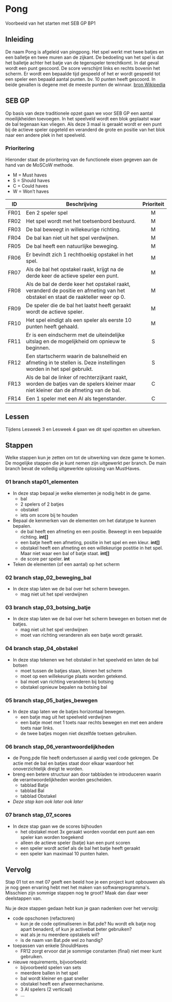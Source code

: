 # Pong
Voorbeeld van het starten met SEB GP BP1

## Inleiding
De naam Pong is afgeleid van pingpong. Het spel werkt met twee batjes en een balletje en twee muren aan de zijkant. De bedoeling van het spel is dat het balletje achter het batje van de tegenspeler terechtkomt. In dat geval wordt een punt gescoord. De score verschijnt links en rechts bovenin het scherm. Er wordt een bepaalde tijd gespeeld of het er wordt gespeeld tot een speler een bepaald aantal punten. bv. 10 punten heeft gescoord. In beide gevallen is degene met de meeste punten de winnaar. [bron Wikipedia](https://nl.wikipedia.org/wiki/Pong)

## SEB GP 

Op basis van deze traditionele opzet gaan we voor SEB GP een aantal moeilijkheiden toevoegen.
In het speelveld wordt een blok geplaatst waar de bal tegenaan kan vliegen. Als deze 3 maal is geraakt wordt er een punt bij de actieve speler opgeteld en veranderd de grote en positie van het blok naar een andere plek in het speelveld.

### Prioritering

Hieronder staat de prioritering van de functionele eisen gegeven aan de hand van de MoSCoW
methode.
- M = Must haves
- S = Should haves
- C = Could haves
- W = Won’t haves

|ID	    |Beschrijving|Prioriteit|
|---	|---|:---:|
|FR01   |Een 2 speler spel 	|M |
|FR02   |Het spel wordt met het toetsenbord bestuurd.  	|M |
|FR03   |De bal beweegt in willekeurige richting. |M |
|FR04   |De bal kan niet uit het spel verdwijnen. |M |
|FR05   |De bal heeft een natuurlijke beweging.| M|
|FR06   |Er bevindt zich 1 rechthoekig opstakel in het spel. | M |
|FR07   |Als de bal het opstakel raakt, krijgt na de derde keer de actieve speler een punt. | M |
|FR08   |Als de bal de derde keer het opstakel raakt, veranderd de positie en afmeting van het obstakel en staat de raakteller weer op 0. | M |
|FR09   |De speler die de bal het laatst heeft geraakt wordt de actieve speler. | M |
|FR10   |Het spel eindigt als een speler als eerste 10 punten heeft gehaald. |M |
|FR11   |Er is een eindscherm met de uiteindelijke uitslag en de mogelijkheid om opnieuw te beginnen. | S |
|FR12   |Een startscherm waarin de balsnelheid en afmeting in te stellen is. Deze instellingen worden in het spel gebruikt. | S |
|FR13   |Als de bal de linker of rechterzijkant raakt, worden de batjes van de spelers kleiner maar niet kleiner dan de afmeting van de bal. |C |
|FR14   |Een 1 speler met een AI als tegenstander. | C |

## Lessen
Tijdens Lesweek 3 en Lesweek 4 gaan we dit spel opzetten en uitwerken.

## Stappen
Welke stappen kun je zetten om tot de uitwerking van deze game te komen. De mogelijke stappen die je kunt nemen zijn uitgewerkt per branch. De main branch bevat de volledig uitgewerkte oplossing van MustHaves.

### 01 branch stap01_elementen
- In deze stap bepaal je welke elementen je nodig hebt in de game.
  - bal 
  - 2 spelers of 2 batjes
  - obstakel
  - iets om score bij te houden
- Bepaal de kenmerken van de elementen om het datatype te kunnen bepalen.
  - de bal heeft een afmeting en een positie. Beweegt in een bepaalde richting. **int[]**
  - een batje heeft een afmeting, positie in het spel en een kleur. **int[]**
  - obstakel heeft een afmeting en een willekeurige postitie in het spel. Maar niet waar een bal of batje staat. **int[]**
  - de score per speler. **int**
- Teken de elementen (of een aantal) op het scherm

### 02 branch stap_02_beweging_bal
- In deze stap laten we de bal over het scherm bewegen.
    - mag niet uit het spel verdwijnen

### 03 branch stap_03_botsing_batje
- In deze stap laten we de bal over het scherm bewegen en botsen met de batjes.
    - mag niet uit het spel verdwijnen
    - moet van richting veranderen als een batje wordt geraakt.

### 04 branch stap_04_obstakel
- In deze stap tekenen we het obstakel in het speelveld en laten de bal botsen
  - moet tussen de batjes staan, binnen het scherm
  - moet op een willekeurige plaats worden getekend.
  - bal moet van richting veranderen bij botsing
  - obstakel opnieuw bepalen na botsing bal

### 05 branch stap_05_batjes_bewegen
- In deze stap laten we de batjes horizontaal bewegen.
   - een batje mag uit het speelveld verdwijnen
   - een batje moet met 1 toets naar rechts bewegen en met een andere toets naar links.
   - de twee batjes mogen niet dezelfde toetsen gebruiken.

### 06 branch stap_06_verantwoordelijkheden
- de Pong.pde file heeft ondertussen al aardig veel code gekregen. De actie met de bal en batjes staat door elkaar waardoor het onoverzichtelijk dreigt te worden.
- breng een betere structuur aan door tabbladen te introduceren waarin de verantwoordelijkheden worden gescheiden.
  - tabblad Batje
  - tabblad Bal
  - tabblad Obstakel
- *Deze stap kan ook later ook later* 

### 07 branch stap_07_scores
- In deze stap gaan we de scores bijhouden
  - het obstakel moet 3x geraakt worden voordat een punt aan een speler kan worden toegekend
  - alleen de actieve speler (batje) kan een punt scoren
  - een speler wordt actief als de bal het batje heeft geraakt
  - een speler kan maximaal 10 punten halen.

## Vervolg
Stap 01 tot en met 07 geeft een beeld hoe je een project kunt opbouwen als je nog geen ervaring hebt met het maken van softwareprogramma's.
Misschien zijn sommige stappen nog te groot? Maak dan daar weer deelstappen van. 

Nu je deze stappen gedaan hebt kun je gaan nadenken over het vervolg:
  - code opschonen (refactoren)
    - kun je de code optimaliseren in Bat.pde? Nu wordt elk batje nog apart benaderd, of kun je activebat beter gebruiken?
    - wat als je nu meerdere opstakels wil?
    - is de naam van Bat.pde wel zo handig?
  - toepassen van enkele ShouldHaves
    - FR12 zorgt ervoor dat je sommige constanten (final) niet meer kunt gebruiken.
  - nieuwe requirements, bijvoorbeeld: 
    - bijvoorbeeld spelen van sets
    - meerdere ballen in het spel
    - bal wordt kleiner en gaat sneller
    - obstakel heeft een afweermechanisme.
    - 3 AI spelers (2 verticaal)
    - ...

  
